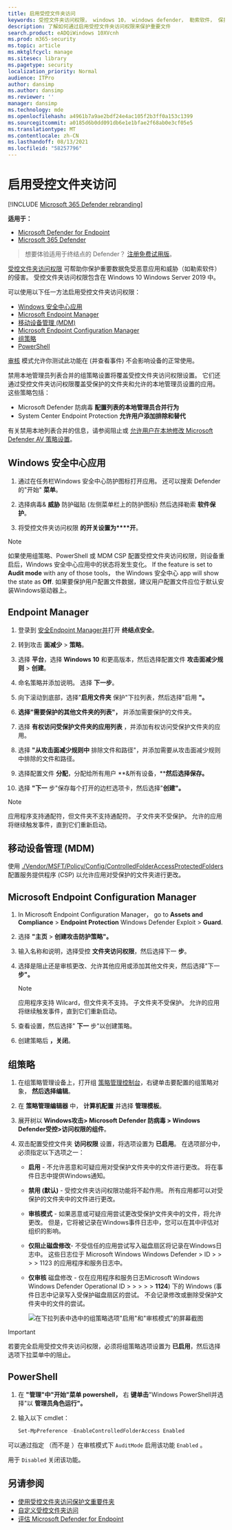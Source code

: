 ```yaml
---
title: 启用受控文件夹访问
keywords: 受控文件夹访问权限， windows 10， windows defender， 勒索软件， 保护， 文件， 文件夹， 启用， 打开， 使用
description: 了解如何通过启用受控文件夹访问权限来保护重要文件
search.product: eADQiWindows 10XVcnh
ms.prod: m365-security
ms.topic: article
ms.mktglfcycl: manage
ms.sitesec: library
ms.pagetype: security
localization_priority: Normal
audience: ITPro
author: dansimp
ms.author: dansimp
ms.reviewer: ''
manager: dansimp
ms.technology: mde
ms.openlocfilehash: a4961b7a9ae2bdf24e4ac105f2b3ff0a153c1399
ms.sourcegitcommit: a0185d6b0dd091db6e1e1bfae2f68ab0e3cf05e5
ms.translationtype: MT
ms.contentlocale: zh-CN
ms.lasthandoff: 08/13/2021
ms.locfileid: "58257796"
---
```

# <a name="enable-controlled-folder-access"></a>启用受控文件夹访问

[!INCLUDE [Microsoft 365 Defender rebranding](../../includes/microsoft-defender.md)]

**适用于：**
- [Microsoft Defender for Endpoint](https://go.microsoft.com/fwlink/p/?linkid=2154037)
- [Microsoft 365 Defender](https://go.microsoft.com/fwlink/?linkid=2118804)

> 想要体验适用于终结点的 Defender？ [注册免费试用版](https://signup.microsoft.com/create-account/signup?products=7f379fee-c4f9-4278-b0a1-e4c8c2fcdf7e&ru=https://aka.ms/MDEp2OpenTrial?ocid=docs-wdatp-assignaccess-abovefoldlink)。

[受控文件夹访问权限](controlled-folders.md) 可帮助你保护重要数据免受恶意应用和威胁（如勒索软件）的侵害。 受控文件夹访问权限包含在 Windows 10 Windows Server 2019 中。

可以使用以下任一方法启用受控文件夹访问权限：

- [Windows 安全中心应用](#windows-security-app)
- [Microsoft Endpoint Manager](#endpoint-manager)
- [移动设备管理 (MDM)](#mobile-device-management-mdm)
- [Microsoft Endpoint Configuration Manager](#microsoft-endpoint-configuration-manager)
- [组策略](#group-policy)
- [PowerShell](#powershell)

[审核](evaluate-controlled-folder-access.md) 模式允许你测试此功能在 (并查看事件) 不会影响设备的正常使用。

禁用本地管理员列表合并的组策略设置将覆盖受控文件夹访问权限设置。 它们还通过受控文件夹访问权限覆盖受保护的文件夹和允许的本地管理员设置的应用。 这些策略包括：

- Microsoft Defender 防病毒 **配置列表的本地管理员合并行为**
- System Center Endpoint Protection **允许用户添加排除和替代**

有关禁用本地列表合并的信息，请参阅阻止或 [允许用户在本地修改 Microsoft Defender AV 策略设置](/windows/security/threat-protection/microsoft-defender-antivirus/configure-local-policy-overrides-microsoft-defender-antivirus)。

## <a name="windows-security-app"></a>Windows 安全中心应用

1. 通过在任务栏Windows 安全中心防护图标打开应用。 还可以搜索 Defender 的"开始" **菜单**。

2. 选择病毒& **威胁** 防护磁贴 (左侧菜单栏上的防护图标) 然后选择勒索 **软件保护**。

3. 将受控文件夹访问权限 **的开关设置为****开**。

> [!NOTE]
> 如果使用组策略、PowerShell 或 MDM CSP 配置受控文件夹访问权限，则设备重启后，Windows 安全中心应用中的状态将发生变化。
> If the feature is set to **Audit mode** with any of those tools， the Windows 安全中心 app will show the state as **Off**.
> 如果要保护用户配置文件数据，建议用户配置文件应位于默认安装Windows驱动器上。

## <a name="endpoint-manager"></a>Endpoint Manager

1. 登录到 [安全Endpoint Manager并](https://endpoint.microsoft.com)打开 **终结点安全**。

2. 转到攻击 **面减少**  >  **策略**。

3. 选择 **平台**，选择 **Windows 10** 和更高版本，然后选择配置文件 **攻击面减少规则**  >  **创建**。

4.  命名策略并添加说明。 选择 **下一步**。

5.  向下滚动到底部，选择"**启用文件夹** 保护"下拉列表，然后选择"启用 **"。**

6.  **选择"需要保护的其他文件夹的列表"，** 并添加需要保护的文件夹。

7.  选择 **有权访问受保护文件夹的应用列表** ，并添加有权访问受保护文件夹的应用。

8.  选择 **"从攻击面减少规则中** 排除文件和路径"，并添加需要从攻击面减少规则中排除的文件和路径。

9.  选择配置文件 **分配**，分配给所有用户 **&所有设备，****然后选择保存。**

10.  选择 **"下一** 步"保存每个打开的边栏选项卡，然后选择"**创建"。**

   > [!NOTE]
   > 应用程序支持通配符，但文件夹不支持通配符。 子文件夹不受保护。 允许的应用将继续触发事件，直到它们重新启动。

## <a name="mobile-device-management-mdm"></a>移动设备管理 (MDM)

使用 [./Vendor/MSFT/Policy/Config/ControlledFolderAccessProtectedFolders](/windows/client-management/mdm/policy-csp-defender) 配置服务提供程序 (CSP) 以允许应用对受保护的文件夹进行更改。

## <a name="microsoft-endpoint-configuration-manager"></a>Microsoft Endpoint Configuration Manager

1. In Microsoft Endpoint Configuration Manager， go to **Assets and Compliance**  >  **Endpoint Protection** Windows Defender Exploit  >  **Guard**.

2. 选择 **"主页**  >  **创建攻击防护策略"。**

3. 输入名称和说明，选择受控 **文件夹访问权限**，然后选择下一 **步**。

4. 选择是阻止还是审核更改、允许其他应用或添加其他文件夹，然后选择"下一 **步"。**
   > [!NOTE]
   > 应用程序支持 Wilcard，但文件夹不支持。 子文件夹不受保护。 允许的应用将继续触发事件，直到它们重新启动。

5. 查看设置，然后选择" **下一** 步"以创建策略。

6. 创建策略后 **，关闭**。

## <a name="group-policy"></a>组策略

1. 在组策略管理设备上，打开组 [策略管理控制台](https://technet.microsoft.com/library/cc731212.aspx)，右键单击要配置的组策略对象， **然后选择编辑**。

2. 在 **策略管理编辑器** 中， **计算机配置** 并选择 **管理模板**。

3. 展开树以 **Windows攻击> Microsoft Defender 防病毒 > Windows Defender受控>访问权限的组件**。

4. 双击配置受控文件夹 **访问权限** 设置，将选项设置为 **已启用**。 在选项部分中，必须指定以下选项之一：
   - **启用** - 不允许恶意和可疑应用对受保护文件夹中的文件进行更改。 将在事件日志中提供Windows通知。
   - **禁用 (默认)** - 受控文件夹访问权限功能将不起作用。 所有应用都可以对受保护的文件夹中的文件进行更改。
   - **审核模式** - 如果恶意或可疑应用尝试更改受保护文件夹中的文件，将允许更改。 但是，它将被记录在Windows事件日志中，您可以在其中评估对组织的影响。
   - **仅阻止磁盘修改**- 不受信任的应用尝试写入磁盘扇区将记录在Windows日志中。 这些日志位于 Microsoft  Windows Windows Defender \> ID \> \> \> \> 1123 的应用程序和服务日志中。
   - **仅审核** 磁盘修改 - 仅在应用程序和服务日志Microsoft Windows Windows Defender Operational ID  >   \>  \>  \>  \> **1124**) 下的 Windows (事件日志中记录写入受保护磁盘扇区的尝试。 不会记录修改或删除受保护文件夹中的文件的尝试。

      ![在下拉列表中选中的组策略选项"启用"和"审核模式"的屏幕截图](../../media/cfa-gp-enable.png)

> [!IMPORTANT]
> 若要完全启用受控文件夹访问权限，必须将组策略选项设置为 **已启用**，然后选择选项下拉菜单中的阻止。

## <a name="powershell"></a>PowerShell

1. 在 **"管理"中"开始"菜单 powershell，** 右 **键单击**"Windows PowerShell并选择"以 **管理员角色运行"。**

2. 输入以下 cmdlet：

    ```PowerShell
    Set-MpPreference -EnableControlledFolderAccess Enabled
    ```

可以通过指定 （而不是 ）在审核模式下 `AuditMode` 启用该功能 `Enabled` 。

用于 `Disabled` 关闭该功能。

## <a name="see-also"></a>另请参阅

- [使用受控文件夹访问保护文重要件夹](controlled-folders.md)
- [自定义受控文件夹访问](customize-controlled-folders.md)
- [评估 Microsoft Defender for Endpoint](evaluate-mde.md)
